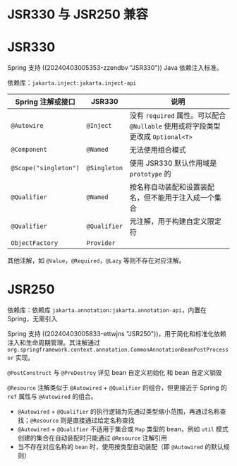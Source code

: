 # JSR330 与 JSR250 兼容

# JSR330

Spring 支持 ((20240403005353-zzendbv "JSR330")) Java 依赖注入标准。

依赖库：`jakarta.inject:jakarta.inject-api`

|Spring 注解或接口|JSR330|说明|
| -----------------| ------| ---------------------------------------------------|
|`@Autowire`|`@Inject`|没有 `required` 属性。可以配合 `@Nullable` 使用或将字段类型更改成 `Optional<T>`|
|`@Component`|`@Named`|无法使用组合模式|
|`@Scope("singleton")`|`@Singleton`|使用 JSR330 默认作用域是 `prototype` 的|
|`@Qualifier`<br />|`@Named`|按名称自动装配和设置装配名，但不能用于<span data-type="text" id="">注入成一个集合</span>|
|`@Qualifier`|`@Qualifier`|元注解，用于构建自定义限定符|
|`ObjectFactory`|`Provider`<br />||

其他注解，如 `@Value`，`@Required`，`@Lazy` 等则不存在对应注解。

# JSR250

依赖库：依赖库 `jakarta.annotation:jakarta.annotation-api`，内置在 Spring，无需引入

Spring 支持 ((20240403005833-ettwjns "JSR250"))，用于简化和标准化依赖注入和生命周期管理。其注解通过 `org.springframework.context.annotation.CommonAnnotationBeanPostProcessor` 实现。

`@PostConstruct` 与 `@PreDestroy` 详见 bean 自定义初始化 和 bean 自定义销毁

`@Resource` 注解类似于 `@Autowired` + `@Qualifier` 的组合，但更接近于 Spring 的 `ref` 属性与 `@Autowired` 的组合。

* `@Autowired` + `@Qualifier` 的执行逻辑为先通过类型缩小范围，再通过名称查找；`@Resource` 则是直接通过给定名称查找
* `@Autowired` + `@Qualifier` 不适用于集合或 `Map` 类型的 bean，例如 `util` 模式创建的集合在自动装配时只能通过 `@Resource` 注解引用
* 当不存在对应名称的 `bean` 时，使用按类型自动装配（即 `@Autowired` 的默认规则）
